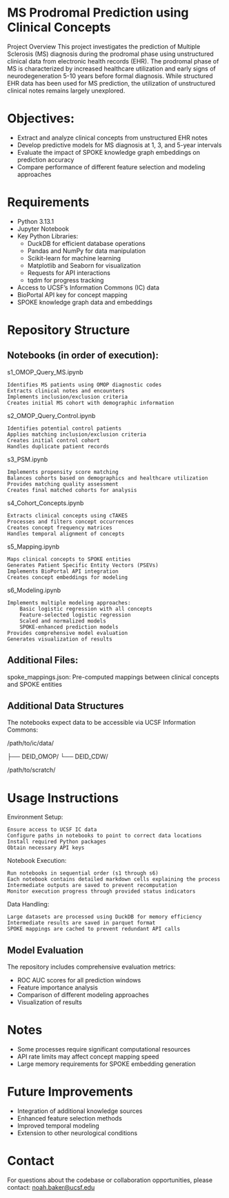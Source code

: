 # MS Prodromal Prediction using Clinical Concepts

Project Overview
This project investigates the prediction of Multiple Sclerosis (MS) diagnosis during the prodromal phase using unstructured clinical data from electronic health records (EHR). The prodromal phase of MS is characterized by increased healthcare utilization and early signs of neurodegeneration 5-10 years before formal diagnosis. While structured EHR data has been used for MS prediction, the utilization of unstructured clinical notes remains largely unexplored.

# Objectives:

- Extract and analyze clinical concepts from unstructured EHR notes
- Develop predictive models for MS diagnosis at 1, 3, and 5-year intervals
- Evaluate the impact of SPOKE knowledge graph embeddings on prediction accuracy
- Compare performance of different feature selection and modeling approaches

# Requirements

- Python 3.13.1
- Jupyter Notebook
- Key Python Libraries:
    - DuckDB for efficient database operations
    - Pandas and NumPy for data manipulation
    - Scikit-learn for machine learning
    - Matplotlib and Seaborn for visualization
    - Requests for API interactions
    - tqdm for progress tracking
- Access to UCSF’s Information Commons (IC) data
- BioPortal API key for concept mapping
- SPOKE knowledge graph data and embeddings

# Repository Structure

## Notebooks (in order of execution):

s1_OMOP_Query_MS.ipynb

    Identifies MS patients using OMOP diagnostic codes
    Extracts clinical notes and encounters
    Implements inclusion/exclusion criteria
    Creates initial MS cohort with demographic information

s2_OMOP_Query_Control.ipynb

    Identifies potential control patients
    Applies matching inclusion/exclusion criteria
    Creates initial control cohort
    Handles duplicate patient records

s3_PSM.ipynb

    Implements propensity score matching
    Balances cohorts based on demographics and healthcare utilization
    Provides matching quality assessment
    Creates final matched cohorts for analysis

s4_Cohort_Concepts.ipynb

    Extracts clinical concepts using cTAKES
    Processes and filters concept occurrences
    Creates concept frequency matrices
    Handles temporal alignment of concepts

s5_Mapping.ipynb

    Maps clinical concepts to SPOKE entities
    Generates Patient Specific Entity Vectors (PSEVs)
    Implements BioPortal API integration
    Creates concept embeddings for modeling

s6_Modeling.ipynb

    Implements multiple modeling approaches:
        Basic logistic regression with all concepts
        Feature-selected logistic regression
        Scaled and normalized models
        SPOKE-enhanced prediction models
    Provides comprehensive model evaluation
    Generates visualization of results

## Additional Files:

spoke_mappings.json: Pre-computed mappings between clinical concepts and SPOKE entities


## Additional Data Structures
The notebooks expect data to be accessible via UCSF Information Commons:

/path/to/ic/data/

├── DEID_OMOP/
└── DEID_CDW/

/path/to/scratch/

# Usage Instructions

Environment Setup:

    Ensure access to UCSF IC data
    Configure paths in notebooks to point to correct data locations
    Install required Python packages
    Obtain necessary API keys

Notebook Execution:

    Run notebooks in sequential order (s1 through s6)
    Each notebook contains detailed markdown cells explaining the process
    Intermediate outputs are saved to prevent recomputation
    Monitor execution progress through provided status indicators

Data Handling:

    Large datasets are processed using DuckDB for memory efficiency
    Intermediate results are saved in parquet format
    SPOKE mappings are cached to prevent redundant API calls

## Model Evaluation

The repository includes comprehensive evaluation metrics:

- ROC AUC scores for all prediction windows
- Feature importance analysis
- Comparison of different modeling approaches
- Visualization of results

# Notes

- Some processes require significant computational resources
- API rate limits may affect concept mapping speed
- Large memory requirements for SPOKE embedding generation

# Future Improvements

- Integration of additional knowledge sources
- Enhanced feature selection methods
- Improved temporal modeling
- Extension to other neurological conditions

# Contact
For questions about the codebase or collaboration opportunities, please contact: noah.baker@ucsf.edu
